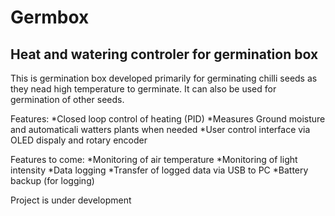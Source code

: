 # Germbox
## Heat and watering controler for germination box

This is germination box developed primarily for germinating chilli seeds as they nead high temperature to germinate. It can also be used for germination of other seeds.

Features:
*Closed loop control of heating (PID)
*Measures Ground moisture and automaticali watters plants when needed
*User control interface via OLED dispaly and rotary encoder


Features to come:
*Monitoring of air temperature
*Monitoring of light intensity
*Data logging
*Transfer of logged data via USB to PC
*Battery backup (for logging)



Project is under development

